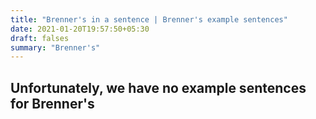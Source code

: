 ```yaml
---
title: "Brenner's in a sentence | Brenner's example sentences"
date: 2021-01-20T19:57:50+05:30
draft: falses
summary: "Brenner's"
---
```

## Unfortunately, we have no example sentences for Brenner's                 
